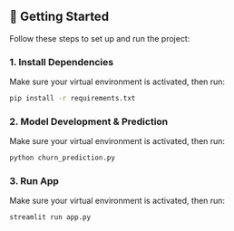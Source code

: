 ## 🚀 Getting Started

Follow these steps to set up and run the project:

### 1. Install Dependencies

Make sure your virtual environment is activated, then run:

```bash
pip install -r requirements.txt
```

### 2. Model Development & Prediction

Make sure your virtual environment is activated, then run:

```bash
python churn_prediction.py
```

### 3. Run App

Make sure your virtual environment is activated, then run:

```bash
streamlit run app.py
```
